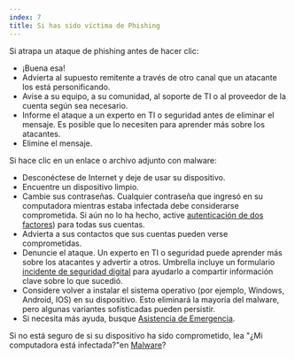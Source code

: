```yaml
---
index: 7
title: Si has sido víctima de Phishing
---
```

Si atrapa un ataque de phishing antes de hacer clic:

* ¡Buena esa!
* Advierta al supuesto remitente a través de otro canal que un atacante los está personificando.
* Avise a su equipo, a su comunidad, al soporte de TI o al proveedor de la cuenta según sea necesario.
* Informe el ataque a un experto en TI o seguridad antes de eliminar el mensaje. Es posible que lo necesiten para aprender más sobre los atacantes.
* Elimine el mensaje.

Si hace clic en un enlace o archivo adjunto con malware:

*   Desconéctese de Internet y deje de usar su dispositivo.
*   Encuentre un dispositivo limpio.
*   Cambie sus contraseñas. Cualquier contraseña que ingresó en su computadora mientras estaba infectada debe considerarse comprometida. Si aún no lo ha hecho, active [autenticación de dos factores](umbrella://glossary/s_two-factor-authentication.md)) para todas sus cuentas.
*   Advierta a sus contactos que sus cuentas pueden verse comprometidas.
*   Denuncie el ataque. Un experto en TI o seguridad puede aprender más sobre los atacantes y advertir a otros. Umbrella incluye un formulario [incidente de seguridad digital](umbrella://forms/f_digital-security-incident.yml) para ayudarlo a compartir información clave sobre lo que sucedió.
*   Considere volver a instalar el sistema operativo (por ejemplo, Windows, Android, IOS) en su dispositivo. Esto eliminará la mayoría del malware, pero algunas variantes sofisticadas pueden persistir.
*   Si necesita más ayuda, busque [Asistencia de Emergencia](umbrella://emergency-support/digital).

Si no está seguro de si su dispositivo ha sido comprometido, lea "¿Mi computadora está infectada?"en [Malware](umbrella://information/malware)?